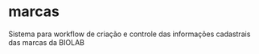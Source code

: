 # marcas
Sistema para workflow de criação e controle das informações cadastrais das marcas da BIOLAB
